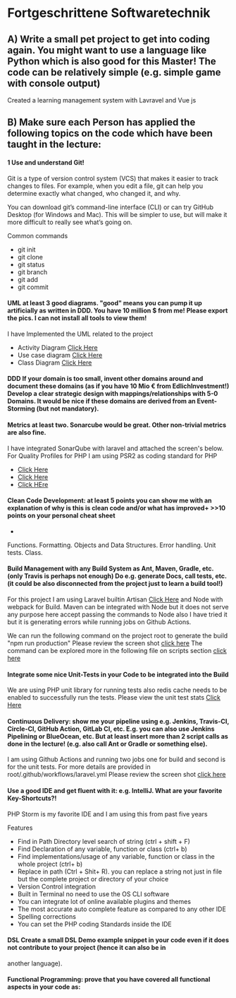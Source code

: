 # Fortgeschrittene Softwaretechnik

## A) Write a small pet project to get into coding again. You might want to use a language like Python which is also good for this Master! The code can be relatively simple (e.g. simple game with console output)

Created a learning management system with Lavravel and Vue js  

## B) Make sure each Person has applied the following topics on the code which have been taught in the lecture:
 #### 1 Use and understand Git!
 
Git is a type of version control system (VCS) that makes it easier to track changes to files. For example, when you edit a file, git can help you determine exactly what changed, who changed it, and why.

You can download git’s command-line interface (CLI) or can try GitHub Desktop (for Windows and Mac). This will be simpler to use, but will make it more difficult to really see what’s going on.

Common commands
 - git init
 - git clone 
 - git status
 - git branch <new-branch-name>
 - git add <files>
 - git commit


####   UML at least 3 good diagrams. "good" means you can pump it up artificially as written in DDD. You have 10 million $ from me! Please export the pics. I can not install all tools to view them!
I have Implemented the UML related to the project

- Activity Diagram [Click Here](https://github.com/mohsinhassan618/LMS-for-Advanced-Software-Engineering/blob/main/extra/Activity%20Daigram.png) 
- Use case diagram [Click Here](https://github.com/mohsinhassan618/LMS-for-Advanced-Software-Engineering/blob/main/extra/Usecase%20Workspace.png)
- Class Diagram [Click Here](https://github.com/mohsinhassan618/LMS-for-Advanced-Software-Engineering/blob/main/extra/Class%20UML.png) 


####   DDD If your domain is too small, invent other domains around and document these domains (as if you have 10 Mio € from EdlichInvestment!) Develop a clear strategic design with mappings/relationships with 5-0 Domains. It would be nice if these domains are derived from an Event-Storming (but not mandatory). 


####  Metrics at least two. Sonarcube would be great. Other non-trivial metrics are also fine.

I have integrated SonarQube with laravel and attached the screen's below. For Quality Profiles for PHP I am using PSR2 as coding standard for PHP 
 

- [Click Here](https://github.com/mohsinhassan618/LMS-for-Advanced-Software-Engineering/blob/main/extra/Sonar.png)
- [Click Here](https://github.com/mohsinhassan618/LMS-for-Advanced-Software-Engineering/blob/main/extra/Sonar%20Project%20Overview.png) 
- [Click HEre](https://github.com/mohsinhassan618/LMS-for-Advanced-Software-Engineering/blob/main/extra/Quality%20Profiles.png)


####  Clean Code Development: at least 5 points you can show me with an explanation of why is this is clean code and/or what has improved+ >>10 points on your personal cheat sheet

 - 
Functions.
Formatting.
Objects and Data Structures.
Error handling.
Unit tests.
Class.



####  Build Management with any Build System as Ant, Maven, Gradle, etc. (only Travis is perhaps not enough) Do e.g. generate Docs, call tests, etc. (it could be also disconnected from the project just to learn a build tool!)

For this project I am using Laravel builtin Artisan [Click Here](https://laravel.com/docs/8.x/artisan#introduction) and 
Node with webpack for Build. Maven can be integrated with Node but it does not serve any purpose here accept passing the commands to Node also I have tried it but it is generating errors while running jobs on Github Actions.   

We can run the following command on the project root to generate the build "npm run production"
Please review the screen shot [click here](https://github.com/mohsinhassan618/LMS-for-Advanced-Software-Engineering/blob/main/extra/npm%20Build.png)
The command can be explored more in the following file on scripts section [click here](https://github.com/mohsinhassan618/LMS-for-Advanced-Software-Engineering/blob/main/package.json) 

####   Integrate some nice Unit-Tests in your Code to be integrated into the Build
We are using PHP unit library for running tests also redis cache needs to be enabled to successfully run the tests.
Please view the unit test stats [Click Here](https://github.com/mohsinhassan618/LMS-for-Advanced-Software-Engineering/blob/main/extra/Unit%20tests.png)


####   Continuous Delivery: show me your pipeline using e.g. Jenkins, Travis-CI, Circle-CI, GitHub Action, GitLab CI, etc. E.g. you can also use Jenkins Pipelining or BlueOcean, etc. But at least insert more than 2 script calls as done in the lecture! (e.g. also call Ant or Gradle or something else).
I am using Github Actions and running two jobs one for build and second is for the unit tests. For more details are provided in root/.github/workflows/laravel.yml
Please review the screen shot [click here](https://github.com/mohsinhassan618/LMS-for-Advanced-Software-Engineering/blob/main/extra/CI%20CD.png) 

####   Use a good IDE and get fluent with it: e.g. IntelliJ. What are your favorite Key-Shortcuts?!
PHP Storm is my favorite IDE and I am using this from past five years 

Features 

-  Find in Path Directory level search of string  (ctrl + shift + F)
-  Find Declaration of any variable, function or class (ctrl+ b) 
-  Find implementations/usage of any variable, function or class in the whole project (ctrl+ b)
-  Replace in path (Ctrl + Shit+ R). you can replace a string not just in file but the complete project or directory of your choice  
-  Version Control integration 
-  Built in Terminal no need to use the OS CLI software
-  You can integrate lot of online available plugins and themes
-  The most accurate auto complete feature as compared to any other IDE
-  Spelling corrections
-  You can set the PHP coding Standards inside the IDE  

####   DSL Create a small DSL Demo example snippet in your code even if it does not contribute to your project (hence it can also be in
another language).

####  Functional Programming: prove that you have covered all functional aspects in your code as:

#
